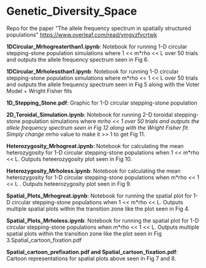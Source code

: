 # Genetic_Diversity_Space

Repo for the paper "The allele frequency spectrum in spatially structured populations"
https://www.overleaf.com/read/ymgyzfvcrtwk


**1DCircular_Mrhogreaterthan1.ipynb**: 
Notebook for running 1-D circular stepping-stone population simulations where 1 << m*rho << L over 50 trials and outputs the allele frequency spectrum seen in Fig 6.

**1DCircular_Mrholessthan1.ipynb**: 
Notebook for running 1-D circular stepping-stone population simulations where m*rho << 1 << L over 50 trials and outputs the allele frequency spectrum seen in Fig 5 along with the Voter Model + Wright Fisher fits

**1D_Stepping_Stone.pdf**:
Graphic for 1-D circular stepping-stone population 

**2D_Toroidal_Simulation.ipynb**:
Notebook  for running 2-D toroidal stepping-stone population simulations where m*rho << 1  over 50 trials and outputs the allele frequency spectrum seen in Fig 12 along with the Wright Fisher fit. Simply change m*rho value to make it >> 1 to get Fig 11. 

**Heterozygosity_Mrhogreat.ipynb**: 
Notebook  for calculating the mean heterozygosity for 1-D circular stepping-stone populations when 1 << m*rho << L. Outputs heteerozygosity plot seen in Fig 10. 

**Heterozygosity_Mrholess.ipynb**: 
Notebook  for calculating the mean heterozygosity for 1-D circular stepping-stone populations when m*rho << 1 << L . Outputs heteerozygosity plot seen in Fig 9. 

**Spatial_Plots_Mrhogreat.ipynb**: 
Notebook  for running the spatial plot for 1-D circular stepping-stone populations when 1 << m*rho << L. Outputs multiple spatial plots within the transition zone like the plot seen in Fig 4.

**Spatial_Plots_Mrholess.ipynb**: 
Notebook for running the spatial plot for 1-D circular stepping-stone populations when m*rho << 1 << L. Outputs multiple spatial plots within the transition zone like the plot seen in Fig 3.Spatial_cartoon_fixation.pdf

**Spatial_cartoon_prefixation.pdf and Spatial_cartoon_fixation.pdf**: 
Cartoon representations for spatial plots above seen in Fig 7 and 8. 
